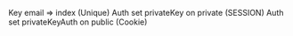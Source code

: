 Key email => index (Unique)
Auth set privateKey on private (SESSION)
Auth set privateKeyAuth on public (Cookie)